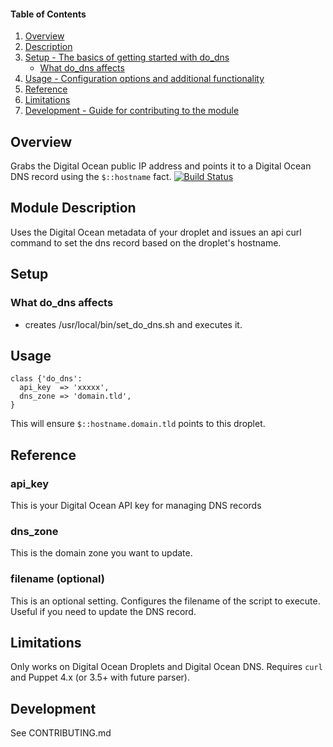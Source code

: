 #### Table of Contents

1. [Overview](#overview)
2. [Description](#module-description)
3. [Setup - The basics of getting started with do_dns](#setup)
    * [What do_dns affects](#what-do_dns-affects)
4. [Usage - Configuration options and additional functionality](#usage)
5. [Reference](#reference)
5. [Limitations](#limitations)
6. [Development - Guide for contributing to the module](#development)

## Overview

Grabs the Digital Ocean public IP address and points it to a Digital Ocean DNS record using the `$::hostname` fact.
[![Build Status](https://travis-ci.org/andrewwippler/do_dns.svg?branch=master)](https://travis-ci.org/andrewwippler/do_dns)      

## Module Description

Uses the Digital Ocean metadata of your droplet and issues an api curl command to set the dns record based on the droplet's hostname.

## Setup

### What do_dns affects

* creates /usr/local/bin/set_do_dns.sh and executes it.

## Usage

```puppet
class {'do_dns':
  api_key  => 'xxxxx',
  dns_zone => 'domain.tld',
}
```

This will ensure `$::hostname.domain.tld` points to this droplet.

## Reference

### api_key

This is your Digital Ocean API key for managing DNS records

### dns_zone

This is the domain zone you want to update.

### filename (optional)

This is an optional setting. Configures the filename of the script to execute. Useful if you need to update the DNS record.

## Limitations

Only works on Digital Ocean Droplets and Digital Ocean DNS. Requires `curl` and Puppet 4.x (or 3.5+ with future parser).

## Development

See CONTRIBUTING.md
